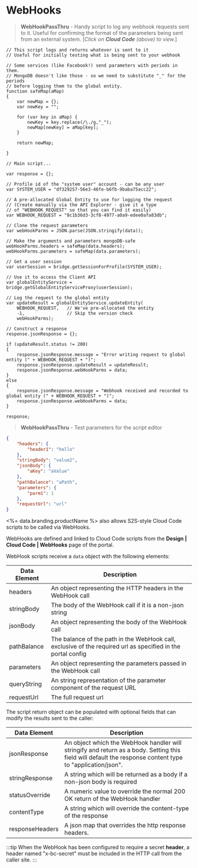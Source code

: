 # WebHooks

> **WebHookPassThru** - Handy script to log any webhook requests sent to it. Useful for confirming the format of the parameters being sent from an external system. [*Click on* ***Cloud Code*** *(above) to view.*]

```cfscript
// This script logs and returns whatever is sent to it
// Useful for initially testing what is being sent to your webhook

// Some services (like Facebook!) send parameters with periods in them.
// MongoDB doesn't like those - so we need to substitute "_" for the periods
// before logging them to the global entity.
function safeMap(aMap)
{
    var newMap = {};
    var newKey = "";

    for (var key in aMap) {
        newKey = key.replace(/\./g,"_");
        newMap[newKey] = aMap[key];
    }

    return newMap;

}

// Main script...

var response = {};

// Profile id of the "system user" account - can be any user
var SYSTEM_USER = "df329257-56e3-46fe-b6fb-9baba75acc22";

// A pre-allocated Global Entity to use for logging the request
// (Create manually via the API Explorer - give it a type
// of "WEBHOOK_REQUEST" so that you can find it easily)
var WEBHOOK_REQUEST = "8c1b36d3-3cf8-4977-a0a9-edee0afa83db";

// Clone the request parameters
var webHookParms = JSON.parse(JSON.stringify(data));

// Make the arguments and parameters mongoDB-safe
webHookParms.headers = safeMap(data.headers);
webHookParms.parameters = safeMap(data.parameters);

// Get a user session
var userSession = bridge.getSessionForProfile(SYSTEM_USER);

// Use it to access the Client API
var globalEntityService = bridge.getGlobalEntityServiceProxy(userSession);

// Log the request to the global entity
var updateResult = globalEntityService.updateEntity(
    WEBHOOK_REQUEST,   // We've pre-allocated the entity
    -1,                // Skip the version check
    webHookParms);

// Construct a response
response.jsonResponse = {};

if (updateResult.status != 200)
{
    response.jsonResponse.message = "Error writing request to global entity (" + WEBHOOK_REQUEST + ")";
    response.jsonResponse.updateResult = updateResult;
    response.jsonResponse.webHookParms = data;
}
else
{
    response.jsonResponse.message = "Webhook received and recorded to global entity (" + WEBHOOK_REQUEST + ")";
    response.jsonResponse.webHookParms = data;
}

response;
```

> **WebHookPassThru** - Test parameters for the script editor

```json
{
    "headers": {
        "header1": "hello"
    },
    "stringBody": "value2",
    "jsonBody": {
        "aKey": "aValue"
    },
    "pathBalance": "aPath",
    "parameters": {
        "parm1": 1
    },
    "requestUrl": "url"
}
```

<%= data.branding.productName %> also allows S2S-style Cloud Code scripts to be called via WebHooks.

WebHooks are defined and linked to Cloud Code scripts from the **Design | Cloud Code | WebHooks** page of the portal.

WebHook scripts receive a `data` object with the following elements:

Data Element | Description
-------------- | -----------
headers | An object representing the HTTP headers in the WebHook call
stringBody | The body of the WebHook call if it is a non-json string
jsonBody | An object representing the body of the WebHook call
pathBalance | The balance of the path in the WebHook call, exclusive of the required url as specified in the portal config
parameters | An object representing the parameters passed in the WebHook call
queryString | An string representation of the parameter component of the request URL
requestUrl | The full request url

The script return object can be populated with optional fields that can modify the results sent to the caller:

Data Element | Description
-------------- | -----------
jsonResponse | An object which the WebHook handler will stringify and return as a body. Setting this field will default the response content type to "application/json".
stringResponse | A string which will be returned as a body if a non-json body is required
statusOverride | A numeric value to override the normal 200 OK return of the WebHook handler
contentType | A string which will override the content-type of the response
responseHeaders | A json map that overrides the http response headers.

:::tip
When the WebHook has been configured to require a secret <strong>header</strong>, a header named "x-bc-secret" must be included in the HTTP call from the caller site.
:::